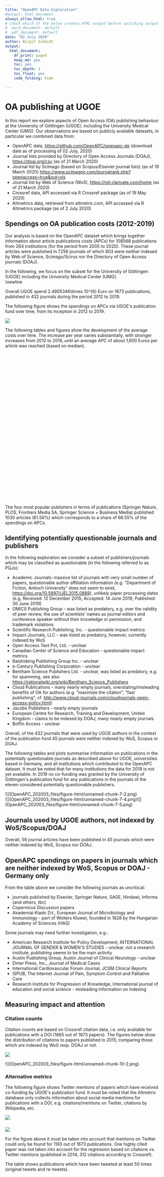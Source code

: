 ```yaml
---
title: "OpenAPC Data Exploration"
#output: html_document
always_allow_html: true
# check which of the below creates HTML output before switching output format
#  word_document: default 
#  pdf_document: default
date: "02 July 2020"
author: Birgit Schmidt
output:
  html_document:
    df_print: paged
    keep_md: yes
    toc: yes
    toc_depth: 2
    toc_float: yes
    code_folding: hide

---
```




# OA publishing at UGOE
In this report we explore aspects of Open Access (OA) publishing behaviour at the University of Göttingen (UGOE), including the University Medical Center (UMG). Our observations are based on publicly available datasets, in particular we combined data from:

* OpenAPC data, https://github.com/OpenAPC/openapc-de (download date as of processing of 02 July, 2020)
* Journal lists provided by Directory of Open Access Journals (DOAJ), https://doaj.org/csv (as of 21 March 2020)
* Journal list by Scimago (based on Scopus/Elsevier journal lists) (as of 19 March 2020) https://www.scimagojr.com/journalrank.php?openaccess=true&out=xls
* Journal list by Web of Science (WoS), https://mjl.clarivate.com/home (as of 21 March 2020)
* Crossref data, API accessed via R Crossref package (as of 19 May 2020)
* Altmetrics data, retrieved from altmetric.com, API accessed via R Altmetrics package (as of 2 July 2020)



## Spendings on OA publication costs (2012-2019) 

Our analysis is based on the OpenAPC dataset which brings together information about article publications costs (APCs) for 108568 publications from 264 institutions (for the period from 2005 to 2020). These journal articles were published in 7256 journals of which 803 were neither indexed by Web of Science, Scimago/Scirus nor the Directory of Open Access journals (DOAJ). 

In the following, we focus on the subset for the University of Göttingen (UGOE) including the University Medical Center (UMG).  
\newline



<!--html_preserve--><div id="htmlwidget-cd424988bf3a72454b8e" style="width:100%;height:auto;" class="datatables html-widget"></div>
<script type="application/json" data-for="htmlwidget-cd424988bf3a72454b8e">{"x":{"filter":"top","filterHTML":"<tr>\n  <td><\/td>\n  <td data-type=\"number\" style=\"vertical-align: top;\">\n    <div class=\"form-group has-feedback\" style=\"margin-bottom: auto;\">\n      <input type=\"search\" placeholder=\"All\" class=\"form-control\" style=\"width: 100%;\"/>\n      <span class=\"glyphicon glyphicon-remove-circle form-control-feedback\"><\/span>\n    <\/div>\n    <div style=\"display: none; position: absolute; width: 200px;\">\n      <div data-min=\"2012\" data-max=\"2019\"><\/div>\n      <span style=\"float: left;\"><\/span>\n      <span style=\"float: right;\"><\/span>\n    <\/div>\n  <\/td>\n  <td data-type=\"number\" style=\"vertical-align: top;\">\n    <div class=\"form-group has-feedback\" style=\"margin-bottom: auto;\">\n      <input type=\"search\" placeholder=\"All\" class=\"form-control\" style=\"width: 100%;\"/>\n      <span class=\"glyphicon glyphicon-remove-circle form-control-feedback\"><\/span>\n    <\/div>\n    <div style=\"display: none; position: absolute; width: 200px;\">\n      <div data-min=\"120057.64\" data-max=\"537508.82\" data-scale=\"2\"><\/div>\n      <span style=\"float: left;\"><\/span>\n      <span style=\"float: right;\"><\/span>\n    <\/div>\n  <\/td>\n  <td data-type=\"integer\" style=\"vertical-align: top;\">\n    <div class=\"form-group has-feedback\" style=\"margin-bottom: auto;\">\n      <input type=\"search\" placeholder=\"All\" class=\"form-control\" style=\"width: 100%;\"/>\n      <span class=\"glyphicon glyphicon-remove-circle form-control-feedback\"><\/span>\n    <\/div>\n    <div style=\"display: none; position: absolute; width: 200px;\">\n      <div data-min=\"106\" data-max=\"347\"><\/div>\n      <span style=\"float: left;\"><\/span>\n      <span style=\"float: right;\"><\/span>\n    <\/div>\n  <\/td>\n  <td data-type=\"number\" style=\"vertical-align: top;\">\n    <div class=\"form-group has-feedback\" style=\"margin-bottom: auto;\">\n      <input type=\"search\" placeholder=\"All\" class=\"form-control\" style=\"width: 100%;\"/>\n      <span class=\"glyphicon glyphicon-remove-circle form-control-feedback\"><\/span>\n    <\/div>\n    <div style=\"display: none; position: absolute; width: 200px;\">\n      <div data-min=\"1133\" data-max=\"1601\"><\/div>\n      <span style=\"float: left;\"><\/span>\n      <span style=\"float: right;\"><\/span>\n    <\/div>\n  <\/td>\n  <td data-type=\"number\" style=\"vertical-align: top;\">\n    <div class=\"form-group has-feedback\" style=\"margin-bottom: auto;\">\n      <input type=\"search\" placeholder=\"All\" class=\"form-control\" style=\"width: 100%;\"/>\n      <span class=\"glyphicon glyphicon-remove-circle form-control-feedback\"><\/span>\n    <\/div>\n    <div style=\"display: none; position: absolute; width: 200px;\">\n      <div data-min=\"1157\" data-max=\"1654\"><\/div>\n      <span style=\"float: left;\"><\/span>\n      <span style=\"float: right;\"><\/span>\n    <\/div>\n  <\/td>\n<\/tr>","data":[["1","2","3","4","5","6","7","8"],[2012,2013,2014,2015,2016,2017,2018,2019],[120057.64,159185.55,246815.07,357859.4,316952.25,379379.38,372776.55,537508.81],[106,126,184,234,199,237,240,347],[1133,1263,1341,1529,1593,1601,1553,1549],[1157,1245,1294,1505,1594,1596,1598,1654]],"container":"<table class=\"display\">\n  <thead>\n    <tr>\n      <th> <\/th>\n      <th>period<\/th>\n      <th>spend<\/th>\n      <th>n<\/th>\n      <th>mean<\/th>\n      <th>median<\/th>\n    <\/tr>\n  <\/thead>\n<\/table>","options":{"columnDefs":[{"className":"dt-right","targets":[1,2,3,4,5]},{"orderable":false,"targets":0}],"order":[],"autoWidth":false,"orderClasses":false,"orderCellsTop":true}},"evals":[],"jsHooks":[]}</script><!--/html_preserve-->
Overall UGOE spend 2.4905346\times 10^{6} Euro on 1673 publications, published in 432 journals during the period 2012 to 2019.  

The following figure shows the spendings on APCs via UGOE's publication fund over time, from its inception in 2012 to 2019. 

![](OpenAPC_202003_files/figure-html/unnamed-chunk-4-1.png)<!-- -->

The following tables and figures show the development of the average costs over time. The increase per year varies substantially, with stronger increases from 2012 to 2016, until an average APC of about 1,600 Euros per article was reached (based on median). 

 
<!--html_preserve--><div id="htmlwidget-a0f2e5426917fa4e74eb" style="width:100%;height:auto;" class="datatables html-widget"></div>
<script type="application/json" data-for="htmlwidget-a0f2e5426917fa4e74eb">{"x":{"filter":"top","filterHTML":"<tr>\n  <td><\/td>\n  <td data-type=\"number\" style=\"vertical-align: top;\">\n    <div class=\"form-group has-feedback\" style=\"margin-bottom: auto;\">\n      <input type=\"search\" placeholder=\"All\" class=\"form-control\" style=\"width: 100%;\"/>\n      <span class=\"glyphicon glyphicon-remove-circle form-control-feedback\"><\/span>\n    <\/div>\n    <div style=\"display: none; position: absolute; width: 200px;\">\n      <div data-min=\"2012\" data-max=\"2019\"><\/div>\n      <span style=\"float: left;\"><\/span>\n      <span style=\"float: right;\"><\/span>\n    <\/div>\n  <\/td>\n  <td data-type=\"number\" style=\"vertical-align: top;\">\n    <div class=\"form-group has-feedback\" style=\"margin-bottom: auto;\">\n      <input type=\"search\" placeholder=\"All\" class=\"form-control\" style=\"width: 100%;\"/>\n      <span class=\"glyphicon glyphicon-remove-circle form-control-feedback\"><\/span>\n    <\/div>\n    <div style=\"display: none; position: absolute; width: 200px;\">\n      <div data-min=\"120057.64\" data-max=\"537508.82\" data-scale=\"2\"><\/div>\n      <span style=\"float: left;\"><\/span>\n      <span style=\"float: right;\"><\/span>\n    <\/div>\n  <\/td>\n  <td data-type=\"integer\" style=\"vertical-align: top;\">\n    <div class=\"form-group has-feedback\" style=\"margin-bottom: auto;\">\n      <input type=\"search\" placeholder=\"All\" class=\"form-control\" style=\"width: 100%;\"/>\n      <span class=\"glyphicon glyphicon-remove-circle form-control-feedback\"><\/span>\n    <\/div>\n    <div style=\"display: none; position: absolute; width: 200px;\">\n      <div data-min=\"106\" data-max=\"347\"><\/div>\n      <span style=\"float: left;\"><\/span>\n      <span style=\"float: right;\"><\/span>\n    <\/div>\n  <\/td>\n  <td data-type=\"number\" style=\"vertical-align: top;\">\n    <div class=\"form-group has-feedback\" style=\"margin-bottom: auto;\">\n      <input type=\"search\" placeholder=\"All\" class=\"form-control\" style=\"width: 100%;\"/>\n      <span class=\"glyphicon glyphicon-remove-circle form-control-feedback\"><\/span>\n    <\/div>\n    <div style=\"display: none; position: absolute; width: 200px;\">\n      <div data-min=\"1132.61\" data-max=\"1600.76\" data-scale=\"2\"><\/div>\n      <span style=\"float: left;\"><\/span>\n      <span style=\"float: right;\"><\/span>\n    <\/div>\n  <\/td>\n  <td data-type=\"number\" style=\"vertical-align: top;\">\n    <div class=\"form-group has-feedback\" style=\"margin-bottom: auto;\">\n      <input type=\"search\" placeholder=\"All\" class=\"form-control\" style=\"width: 100%;\"/>\n      <span class=\"glyphicon glyphicon-remove-circle form-control-feedback\"><\/span>\n    <\/div>\n    <div style=\"display: none; position: absolute; width: 200px;\">\n      <div data-min=\"323.51\" data-max=\"707.72\" data-scale=\"2\"><\/div>\n      <span style=\"float: left;\"><\/span>\n      <span style=\"float: right;\"><\/span>\n    <\/div>\n  <\/td>\n  <td data-type=\"number\" style=\"vertical-align: top;\">\n    <div class=\"form-group has-feedback\" style=\"margin-bottom: auto;\">\n      <input type=\"search\" placeholder=\"All\" class=\"form-control\" style=\"width: 100%;\"/>\n      <span class=\"glyphicon glyphicon-remove-circle form-control-feedback\"><\/span>\n    <\/div>\n    <div style=\"display: none; position: absolute; width: 200px;\">\n      <div data-min=\"1157.32\" data-max=\"1654.1\" data-scale=\"2\"><\/div>\n      <span style=\"float: left;\"><\/span>\n      <span style=\"float: right;\"><\/span>\n    <\/div>\n  <\/td>\n<\/tr>","data":[["1","2","3","4","5","6","7","8"],[2012,2013,2014,2015,2016,2017,2018,2019],[120057.64,159185.55,246815.07,357859.4,316952.25,379379.38,372776.55,537508.81],[106,126,184,234,199,237,240,347],[1132.62,1263.38,1341.39,1529.31,1592.72,1600.76,1553.24,1549.02],[323.51,337.09,437.14,561.15,678.51,655.75,707.72,606.39],[1157.32,1244.89,1293.89,1504.89,1593.9,1596.46,1598.36,1654.1]],"container":"<table class=\"display\">\n  <thead>\n    <tr>\n      <th> <\/th>\n      <th>period<\/th>\n      <th>spend<\/th>\n      <th>n<\/th>\n      <th>mean<\/th>\n      <th>sd<\/th>\n      <th>median<\/th>\n    <\/tr>\n  <\/thead>\n<\/table>","options":{"columnDefs":[{"className":"dt-right","targets":[1,2,3,4,5,6]},{"orderable":false,"targets":0}],"order":[],"autoWidth":false,"orderClasses":false,"orderCellsTop":true}},"evals":[],"jsHooks":[]}</script><!--/html_preserve--><!--html_preserve--><div id="htmlwidget-f5f5f66abade88f18fa8" style="width:672px;height:480px;" class="plotly html-widget"></div>
<script type="application/json" data-for="htmlwidget-f5f5f66abade88f18fa8">{"x":{"visdat":{"2787197c0a50":["function () ","plotlyVisDat"]},"cur_data":"2787197c0a50","attrs":{"2787197c0a50":{"y":{},"color":{},"alpha_stroke":1,"sizes":[10,100],"spans":[1,20],"type":"box"}},"layout":{"margin":{"b":40,"l":60,"t":25,"r":10},"title":"Trend of publication fees at UGOE (incl. UMG)","showlegend":false,"yaxis":{"domain":[0,1],"automargin":true,"title":"euro"},"xaxis":{"domain":[0,1],"automargin":true},"hovermode":"closest"},"source":"A","config":{"showSendToCloud":false},"data":[{"fillcolor":"rgba(102,194,165,0.5)","y":[1294.72,1143.83,1173.29,1270.92,1404.2,1489.88,1904,1142.4,1142.4,1156.68,1128.12,1278,1108.87,1175.97,1175.97,1096.95,1114.34,1099.08,1109.54,1131.87,2000,1109.54,685.44,1000.79,302.96,485.79,377.28,1263.64,268.91,1261.4,1121.94,1105.39,1456.56,1075.35,1153,1001.39,773.5,1001.39,1001.39,716.49,945.02,761.6,1391.11,1157.32,1299.48,1442.28,1451.8,1428,1456.56,1380.4,1404.2,1404.2,1304.24,1280.44,647.36,652.12,1280.44,1419.84,1370.88,1228.08,1304.24,1404.2,1223.32,1223.32,1299.48,1285.2,1632.68,952,1142.4,1142.4,1142.4,1142.4,1142.4,1190,1370.88,1289.96,1218.56,1356.6,1137.64,1665,1278,1094.8,871.54,761.6,1923.8,1226.33,1232.08,1159.93,1306.63,1189.51,1181.25,1157.32,1137.57,1131.17,1117.7,1118.6,265.96,508.7,1261.4,1228.08,1423.24,561.76,561.76,561.76,561.76,561.76],"type":"box","name":"2012","marker":{"color":"rgba(102,194,165,1)","line":{"color":"rgba(102,194,165,1)"}},"line":{"color":"rgba(102,194,165,1)"},"xaxis":"x","yaxis":"y","frame":null},{"fillcolor":"rgba(252,141,98,0.5)","y":[1332.8,1025.75,1055.23,1338.93,1338.93,1001.39,1094.09,1178.1,1321.13,1267.35,1902.24,1295.92,1661.96,1389.94,1128.12,1461.32,1451.8,1442.28,1442.28,1442.28,1470.84,1494.64,1542.24,1442.28,1428,1437.52,1442.28,1442.28,1466.08,1542.24,1456.56,1504.16,1542.24,1437.52,1466.08,1247.12,1542.24,1723.12,1566.04,1299.48,1556.52,1232.84,1285.2,1285.2,1270.92,1404.2,1228.08,1151.92,1223.32,1285.2,1375.64,1566.04,1475.6,1442.28,1337.56,1447.04,1351.84,1566.04,1347.08,1356.6,1551.76,1466.08,742.56,1556.52,952,809.2,799.68,1542.24,2521.37,1804.94,1860.23,1105.31,1105.31,1113.3,1114.34,1114.67,1121.5,1105.99,1119.25,1111.51,1051.81,1046.51,1114.85,1239,1091.21,1011.88,1242.66,1106.24,1212.09,1186.39,1186.4,1074.02,1192.12,1192.12,1173.74,1173.74,1173.75,1142.4,1904,1142.4,1142.4,1142.4,684.25,1142.4,1142.4,2380,1142.4,481,1741.6,779.95,466.49,812.37,845.92,718.27,727.77,1794.52,931.77,1069.81,1207.85,1242.36,1345.89,1000.79,304.6,300.46,491.62,1617.25],"type":"box","name":"2013","marker":{"color":"rgba(252,141,98,1)","line":{"color":"rgba(252,141,98,1)"}},"line":{"color":"rgba(252,141,98,1)"},"xaxis":"x","yaxis":"y","frame":null},{"fillcolor":"rgba(141,160,203,0.5)","y":[1303.87,1586.09,4120.8,2856,2856,2856,1244.74,1357.39,1285.2,1456.56,1071,1267.35,1267.35,1267.35,1267.35,1053.17,1356.59,1420.84,1403.96,1428,1442.28,1475.6,1594.6,1594.6,1518.44,1475.6,1428,1470.84,1513.68,1447.04,1518.44,1485.12,1442.28,1523.2,1442.28,1442.28,1594.6,1447.04,1518.44,1518.44,1508.92,1513.68,1447.04,1513.68,1442.28,1447.04,1442.28,1513.68,1537.48,1523.2,1561.28,1447.04,1523.2,1285.2,1523.2,1428,1594.6,1342.32,1470.84,1542.24,1542.24,1651.72,1475.6,1475.6,742.56,1251.88,1385.16,1746.92,1746.92,799.68,828.24,828.24,828.24,809.2,828.24,828.24,1594.6,1513.68,1594.6,1523.2,1299.48,1637.44,1408.96,628.32,1756.76,1971.89,1768.23,1969.62,1173.74,1183.95,1065.72,1065.72,1183.95,1171.17,1171.19,1171.17,1171.17,1171.17,1160.51,1160.51,1160.52,1160.52,1160.51,1160.68,1160.68,1160.69,1160.68,1062.36,1198.35,1198.34,1198.35,1198.34,1214.19,1214.19,1214.2,1214.2,1214.19,1214.19,1214.2,1244.1,1244.09,1278.77,1278.75,1278.75,1278.75,1293.9,1293.89,1293.9,1295.57,1295.57,1295.55,1295.57,1632.68,1898.05,684.25,1904,1904,1523.2,1904,1904,1142.4,1142.4,1142.4,916.3,684.25,1142.4,1904,1142.4,684.25,1142.4,1142.4,1142.4,1142.4,684.25,1904,1142.4,1142.4,1142.4,1142.4,1421.96,1565.28,1413.98,1369.39,1171.35,1059.52,1066.47,1223.26,2353.01,180,557.41,638.23,846.91,676.71,1207.85,913.92,1138.83,1380.4,1249.27,1617.78,488.79,727.29,217.42,1141.57,2548.46],"type":"box","name":"2014","marker":{"color":"rgba(141,160,203,1)","line":{"color":"rgba(141,160,203,1)"}},"line":{"color":"rgba(141,160,203,1)"},"xaxis":"x","yaxis":"y","frame":null},{"fillcolor":"rgba(231,138,195,0.5)","y":[1802.85,1362.32,763.77,1363.75,1363.75,684.25,1522.65,746.09,1617.21,1249.5,1142.4,1617.21,684.25,1904,910.22,1142.4,1615.39,684.25,1963.16,1472.38,1472.38,1904,1208.01,1518.15,1518.15,1142.4,1142.4,1617.21,1267.35,1142.4,963.9,1518.44,556.44,1456.56,1495.53,1495.53,1495.53,1871.18,1617.21,1904,1617.21,1617.21,247.9,1142.4,1386.35,1142.4,1433.22,263.32,1523.2,876.13,1560.6,1478.47,1478.47,1478.47,1478.47,1478.47,1303.05,1737.72,1428,303.28,1439.65,1439.65,1439.65,1142.4,1213.8,1606.5,1892.1,1035.3,1386.35,1999.2,1559.74,1464.58,1464.58,1464.58,1464.58,1464.58,1464.58,1386.35,1386.35,1577.94,1386.35,1135.12,286.99,424.44,1904,1386.35,1419.17,1419.17,1419.17,1434.69,1434.69,1434.69,1434.69,1434.69,1386.35,1999.2,1267.35,1999.2,344.42,1988.04,1319.47,1319.47,1319.47,1319.47,1319.47,1319.47,1319.47,1319.47,1999.2,1999.2,589.05,963.9,785.4,1540.05,1992.46,1643.04,1386.35,1547.75,589.05,1505.62,1505.62,1505.62,1505.62,1589.27,1589.27,1740.97,1386.35,1131.56,561.25,780.26,1606.37,1142.4,1325.17,2035.6,902.09,1104.32,1142.4,2152.99,1456.56,3094,2223.67,1424.47,2080.7,4403,2237.2,3094,2470.7,1046.66,2000,3054.02,2365.28,2000,2000,3510.5,1191.49,2000,4380.43,1602.94,1589.12,4694.83,1386.35,1548.63,1456.56,1468.12,1468.12,1468.12,1468.12,1468.12,1187.91,2618,1594.6,1642.2,1594.6,780.64,1594.6,1618.4,1204.28,1523.2,1408.96,1523.2,1594.6,1508.92,1594.6,1594.6,1594.6,1499.4,1594.6,1594.6,1594.6,1594.6,1504.16,1594.6,1523.2,1899.24,2146.76,837.76,2018.24,1661.24,1594.6,1594.6,952,1594.6,1661.24,2042.04,1899.24,1594.6,1899.24,1594.6,1899.24,1661.24,1799.28,1661.24,1661.24,1661.24,1661.24,1661.24,1799.28,1661.24,1504.16,1661.24,1661.24,1661.24,1661.24,1356.6,1661.24,1632.68,999.6,1661.24,1513.68,1785,1899.24,1661.24,1342.32,823.48],"type":"box","name":"2015","marker":{"color":"rgba(231,138,195,1)","line":{"color":"rgba(231,138,195,1)"}},"line":{"color":"rgba(231,138,195,1)"},"xaxis":"x","yaxis":"y","frame":null},{"fillcolor":"rgba(166,216,84,0.5)","y":[178.5,874.35,655.77,1661.24,651.24,1999.2,1661.24,1485.44,1884.96,1594.6,1618.4,482.39,139.14,1661.24,1999.2,1666,1506.4,1386.35,1438.75,1438.75,1438.75,1438.75,1593.27,1593.27,1593.27,1362.48,1661.24,1832.6,1528.26,1386.35,1544.26,1999.2,1085.28,224.91,1884.96,928.2,1503.46,1522,1522,1522,1999.2,1159.51,914.47,1180.81,1575.43,1409.73,514.41,1126.77,1523.2,1661.24,1661.24,1559.09,1493.39,1085.28,1559.09,1021.53,1011.5,1465.74,1456.56,1011.5,514.08,1661.24,1571.87,1571.87,1571.87,1419.42,1419.42,1999.2,1661.24,1661.24,1999.2,1661.24,1661.24,1011.5,842.52,1751.68,1999.2,1999.2,1661.24,1832.6,357,866.32,642.64,1999.2,1386.35,883.59,1661.24,1609.56,1609.56,1609.56,1661.24,1666,1870.68,1589.38,1435.4,1589.38,1999.2,1578.85,1578.85,1999.2,638.26,638.26,1999.2,1085.28,1504.16,1661.24,1661.24,1661.24,1661.24,1661.24,1661.24,1661.24,1999.2,1661.24,1661.24,1999.2,445.87,1220.35,1661.24,370.09,762.58,1590.91,1386.65,1586.88,1586.88,1586.88,1586.88,1586.88,1876.65,638.72,1999.2,1610,865.95,1381.68,642.6,1999.2,1628.87,1628.87,1011.5,1661.24,1072.56,1999.2,1803.28,1897.44,431.23,1678.03,1678.03,1678.03,1678.03,1999.2,1517.75,1192.38,1999.2,1661.24,1799.28,1285.94,1593.9,1274.92,1661.24,1661.24,1999.2,1386.35,1661.24,1085.28,1704.23,1704.23,1386.35,1386.35,1386.35,1999.2,1687.74,1975.61,1670.15,1670.15,1577.94,1475.61,1475.61,2018.24,2449.02,3332,2751.7,2350.95,303.45,622.07,303.45,2426.37,3002.66,2388.28,2161.04,4403,3170.12,3094,2959.82,4561.66,2161.04,3186.3,3927,2023.45,4830],"type":"box","name":"2016","marker":{"color":"rgba(166,216,84,1)","line":{"color":"rgba(166,216,84,1)"}},"line":{"color":"rgba(166,216,84,1)"},"xaxis":"x","yaxis":"y","frame":null},{"fillcolor":"rgba(255,217,47,0.5)","y":[1582,400,1254.06,1250.32,1820.7,1713.6,1927.8,1392.3,1071,119,245.72,1190,1999.2,556.33,589.05,1999.2,1479.82,978.08,1316.88,1334.93,193.83,1647.41,1498.31,1582.85,319.9,1692.69,1597.17,540.26,1126.87,1128.75,1201.91,698.73,793.54,631.71,977.61,1616.63,1716.09,1999.2,1999.2,1999.2,1999.2,1999.2,1999.2,1999.2,1999.2,1999.2,1999.2,1999.2,1999.2,1999.2,1999.2,1999.2,1999.2,1999.2,868.21,1999.2,1999.2,1268.3,1999.2,1999.2,1999.2,1999.2,1266.31,1999.2,1999.2,1221.99,1999.2,1999.2,1999.2,1999.2,1999.2,1999.2,1999.2,1999.2,1596.46,1999.2,1999.2,444.48,1673.35,1616.63,595,1946.84,1882.58,1950.93,3029.2,3158.7,3229.15,892.5,178.5,761.6,761.6,1098.77,1203.27,218.07,2272.98,886.93,1483.41,1483.41,1483.41,1508.31,1496.51,1496.51,1496.51,1496.51,1513.7,1735.08,1513.7,1514.86,1508.05,1769.68,1508.05,1508.05,1508.05,1552.13,1552.13,1552.13,1586.03,1586.03,1923.64,838.7,1923.64,1923.64,1937,1937,1937,1937,1673.77,1648.79,1673.77,3211.73,1128.32,3240.07,1971.97,1105.74,1741.48,559.06,535.96,1661.24,1356.6,1085.28,1661.24,1661.24,1899.24,1685.04,999.6,1899.24,1899.24,2303.84,2570.4,1685.04,1661.24,1661.24,1899.24,1661.24,1661.24,1661.24,1661.24,1661.24,1661.24,1661.24,1661.24,1661.24,1661.24,1661.24,1661.24,1661.24,1661.24,1661.24,1661.24,1661.24,1661.24,1332.8,1259.23,3451,1240.3,1999.2,1796.8,1826.55,1092.65,1441.57,1223.75,1880.2,1546.75,1015.42,1099.57,1410.15,1267.35,1267.35,1267.35,1267.35,937.72,1392.3,1577.94,1577.94,1552.5,1552.95,1552.95,1386.35,1552.95,1552.95,1552.95,1552.95,1552.95,1552.95,1552.95,1552.95,1552.95,1552.95,1552.95,1552.95,4403,2000,4403,4403,2000,2000,2455.26,533.75,1802.85,533.75,266.87,4760,1011.5,1011.5,1011.5,1011.5,1011.5,1011.5,1011.5,1999.2,1999.2,1431.57,1237.6,1237.6,1237.6,1820.7,1552.13],"type":"box","name":"2017","marker":{"color":"rgba(255,217,47,1)","line":{"color":"rgba(255,217,47,1)"}},"line":{"color":"rgba(255,217,47,1)"},"xaxis":"x","yaxis":"y","frame":null},{"fillcolor":"rgba(229,196,148,0.5)","y":[1151.92,342.72,1899.24,1302.07,2103.25,1685.04,792.05,778.2,430.4,1156.79,1606.5,1499.4,1660.05,2656.08,1551.05,1932.29,1917.8,1939.22,405.1,1899.24,538.8,1661.24,1661.24,1661.24,1661.24,1661.24,1661.24,1661.24,1661.24,1661.24,1661.24,1661.24,1661.24,1661.24,1661.24,1661.24,1661.24,1661.24,1661.24,1661.24,1661.24,999.6,1589.35,775.07,563.25,3248.7,416.64,436.31,1713.6,361.05,946.51,2719.15,190.4,1548.19,1456.56,1237.6,1217.37,1926.04,885.36,1899.24,1899.24,1356.6,480.55,507.68,1039.3,1770.72,420.53,436.31,1066.98,461.53,1085.4,690.35,937.49,1104.14,1999.2,973.23,1999.2,848.41,820.82,1999.2,2004.58,1548.51,1999.2,1639.59,1726.83,1741.61,1746.55,1733.75,1999.2,1989.8,1999.2,1999.2,1548.51,889.5,1980.38,1999.2,1991.68,1999.2,1999.2,1999.2,1999.2,1999.2,1999.2,1999.2,1999.2,1999.2,1999.2,1999.2,1889.54,1952.17,1997.85,1997.85,1999.2,1999.2,1999.2,1999.2,1999.2,1999.2,1999.2,1999.2,1832.6,1263.94,1423.24,2766.75,1577.44,1535.1,439,1661.24,1190,1661.24,373.07,1190,1190,1661.24,1404.74,1042.03,379.7,704.97,1832.6,1009.56,2725.1,1890.84,1732.64,1899.24,1661.24,1363.48,349.05,1790.95,1611.62,1077.03,1383.96,1125.68,948.47,208.25,1661.24,3365.21,1368.52,4403,4403,4581.5,4581.5,860.5,1796.9,1267.35,3324.3,3257.39,1437.54,1661.24,3131.03,2169.77,2312.37,2357.16,1428.15,1428.16,1441.7,1441.68,1446.15,1453.71,1453.7,1453.72,1484.03,1484.02,1484.03,1536.59,1512.93,1530.37,1530.37,1530.37,1536.44,1551.05,1551.05,1551.04,1547.81,1551.04,1654.79,1654.8,1560.29,1670.96,1670.98,1553.76,1670.38,1664.67,1143.32,1921.85,1168.59,3270.97,3483.43,1552.95,1630.3,1630.3,1630.3,1630.3,1630.3,1367.47,783.38,1076.23,807.33,1059.61,1052.5,1042.34,1079.04,1049.96,1092.82,1095.55,781.25,1104.27,1606.5,1045.81,1999.2,749.04,683.56,1217.37,1590.22,1248.94,533.55,869.65,595,511.7,654.5,654.5],"type":"box","name":"2018","marker":{"color":"rgba(229,196,148,1)","line":{"color":"rgba(229,196,148,1)"}},"line":{"color":"rgba(229,196,148,1)"},"xaxis":"x","yaxis":"y","frame":null},{"fillcolor":"rgba(179,179,179,0.5)","y":[819.92,1413.92,1487.5,524.58,786.85,755.42,973.79,2084.88,1215.22,1677.4,1678.64,2565.64,1832.6,2434.74,1959.93,1106.7,159.35,779.14,1661.24,1267.35,1267.35,1408.19,1780.24,1661.24,1661.24,1661.24,1704.08,1661.24,1661.24,1661.24,1661.24,1661.24,1661.24,1780.24,1661.24,1661.24,1894.48,1661.24,1894.48,1661.24,1661.24,1661.24,1704.08,1780.24,1894.48,1661.24,3990.93,1498.16,1506.15,1487.5,1487.5,1447.96,805.43,1471.74,1259.56,1314.11,3590.23,1456.88,1474.77,1899.24,2370.48,1282.53,1529.15,1661.24,1139.04,618.8,358.55,1963,675.8,1770.72,3593.8,1237.6,1237.6,1165.01,1165.01,1456.56,1456.56,1456.56,1713.6,1713.6,1456.56,1416.1,1217.37,813.6,1190,2080.64,1047.2,2528.75,1904,2380,2380,1547,714,714,737.8,631.13,1922.09,521.78,1110.44,948.43,312.84,1414.1,1416.1,1097,1430.24,1444.34,1458.25,1470.54,1469.22,1469.22,1456.88,1460.89,1466.41,1358.48,1999.2,1999.2,1976.21,1999.2,1999.2,1989.86,1845.71,1976.74,1995.46,1999.25,1999.2,1217.2,1999.2,1999.2,2000.09,1973.68,1991.76,1993.81,1999.2,1999.2,1999.2,1991.76,2000.09,1999.29,1243.75,1999.2,1999.2,1999.2,1999.2,1994.83,1995.75,1990.95,1999.2,1999.2,1983.52,1996.82,1996.93,1995.93,1908.88,2000.09,1970.38,1999.2,1951.86,1976.39,1999.2,1999.2,1999.2,1999.2,1996.89,1995.75,1999.2,1979.23,1987.43,1959.68,1832.6,1991.5,1260.13,1155.47,1467.15,1191.19,1535.1,1535.1,1689.8,1689.8,457.77,211.3,1780.24,1190,1460.89,1416.34,1419,1427.7,1419.17,1407.76,1023.4,1580.49,787.67,1714.79,892.5,892.5,1706.53,1493.45,1487.5,432.26,1932.56,1932.56,2614.43,788.34,1224.34,1442.18,1442.85,1480.1,1479.78,1023.4,238,885.36,1899.24,1899.24,464.06,389.27,2094.4,1968.62,1972.5,1963,595.65,485.22,595.93,813.6,816.23,1460.68,2722.97,2963.98,1640.14,1630.43,1650.85,1222.63,559.3,171.24,787.67,691.31,3094,1884.96,1416.34,2754.24,1276.28,5105.1,5105.1,856.8,1853.75,1959.3,1796.9,528.37,1756.94,1392.3,1330.42,1732.64,1428,1770.72,1661.24,786.09,1061.11,1065.11,1175.77,1746.92,1009.12,432.09,974.4,972.58,2507.85,1558.11,1575.22,1680.58,1680.59,1685.06,1685.06,1703.96,1703.96,1703.99,1579.13,1684.77,1695.59,1695.6,1709.34,1709.34,1709.34,1720.66,1720.81,1716.45,1716.45,1716.45,1716.45,1716.45,2499.78,976.32,1416.99,1410.42,1352.67,1466.41,1285.2,1285.2,1285.2,1285.2,2059.06,1654.1,1773.1,1773.1,1773.1,1773.1,1773.1,1773.1,1773.1,1773.1,1773.1,1773.1,1773.1,1773.1,1773.1,1773.1,1773.1,1773.1,1832.6,400,1110.44,1103.8,1338.88,1339.05,1339.05,1336.35,1239.23,1341.31,454.23,1354.51,459.08,1369.23,465.41,1398.42,1387.6,1379.69,1397.87,1580.56,1662.91,1611.45,1704.08,594.92,427.06,1047.35,1256.99,1430.24,1258.97,432.85,1178.42,595,654.5],"type":"box","name":"2019","marker":{"color":"rgba(179,179,179,1)","line":{"color":"rgba(179,179,179,1)"}},"line":{"color":"rgba(179,179,179,1)"},"xaxis":"x","yaxis":"y","frame":null}],"highlight":{"on":"plotly_click","persistent":false,"dynamic":false,"selectize":false,"opacityDim":0.2,"selected":{"opacity":1},"debounce":0},"shinyEvents":["plotly_hover","plotly_click","plotly_selected","plotly_relayout","plotly_brushed","plotly_brushing","plotly_clickannotation","plotly_doubleclick","plotly_deselect","plotly_afterplot","plotly_sunburstclick"],"base_url":"https://plot.ly"},"evals":[],"jsHooks":[]}</script><!--/html_preserve--><!--html_preserve--><div id="htmlwidget-5eb20552689326febaf6" style="width:100%;height:auto;" class="datatables html-widget"></div>
<script type="application/json" data-for="htmlwidget-5eb20552689326febaf6">{"x":{"filter":"top","filterHTML":"<tr>\n  <td><\/td>\n  <td data-type=\"character\" style=\"vertical-align: top;\">\n    <div class=\"form-group has-feedback\" style=\"margin-bottom: auto;\">\n      <input type=\"search\" placeholder=\"All\" class=\"form-control\" style=\"width: 100%;\"/>\n      <span class=\"glyphicon glyphicon-remove-circle form-control-feedback\"><\/span>\n    <\/div>\n  <\/td>\n  <td data-type=\"number\" style=\"vertical-align: top;\">\n    <div class=\"form-group has-feedback\" style=\"margin-bottom: auto;\">\n      <input type=\"search\" placeholder=\"All\" class=\"form-control\" style=\"width: 100%;\"/>\n      <span class=\"glyphicon glyphicon-remove-circle form-control-feedback\"><\/span>\n    <\/div>\n    <div style=\"display: none; position: absolute; width: 200px;\">\n      <div data-min=\"119\" data-max=\"561008.84\" data-scale=\"13\"><\/div>\n      <span style=\"float: left;\"><\/span>\n      <span style=\"float: right;\"><\/span>\n    <\/div>\n  <\/td>\n  <td data-type=\"integer\" style=\"vertical-align: top;\">\n    <div class=\"form-group has-feedback\" style=\"margin-bottom: auto;\">\n      <input type=\"search\" placeholder=\"All\" class=\"form-control\" style=\"width: 100%;\"/>\n      <span class=\"glyphicon glyphicon-remove-circle form-control-feedback\"><\/span>\n    <\/div>\n    <div style=\"display: none; position: absolute; width: 200px;\">\n      <div data-min=\"1\" data-max=\"318\"><\/div>\n      <span style=\"float: left;\"><\/span>\n      <span style=\"float: right;\"><\/span>\n    <\/div>\n  <\/td>\n  <td data-type=\"number\" style=\"vertical-align: top;\">\n    <div class=\"form-group has-feedback\" style=\"margin-bottom: auto;\">\n      <input type=\"search\" placeholder=\"All\" class=\"form-control\" style=\"width: 100%;\"/>\n      <span class=\"glyphicon glyphicon-remove-circle form-control-feedback\"><\/span>\n    <\/div>\n    <div style=\"display: none; position: absolute; width: 200px;\">\n      <div data-min=\"0.06\" data-max=\"19.02\" data-scale=\"2\"><\/div>\n      <span style=\"float: left;\"><\/span>\n      <span style=\"float: right;\"><\/span>\n    <\/div>\n  <\/td>\n  <td data-type=\"number\" style=\"vertical-align: top;\">\n    <div class=\"form-group has-feedback\" style=\"margin-bottom: auto;\">\n      <input type=\"search\" placeholder=\"All\" class=\"form-control\" style=\"width: 100%;\"/>\n      <span class=\"glyphicon glyphicon-remove-circle form-control-feedback\"><\/span>\n    <\/div>\n    <div style=\"display: none; position: absolute; width: 200px;\">\n      <div data-min=\"119\" data-max=\"3510.5\" data-scale=\"2\"><\/div>\n      <span style=\"float: left;\"><\/span>\n      <span style=\"float: right;\"><\/span>\n    <\/div>\n  <\/td>\n  <td data-type=\"number\" style=\"vertical-align: top;\">\n    <div class=\"form-group has-feedback\" style=\"margin-bottom: auto;\">\n      <input type=\"search\" placeholder=\"All\" class=\"form-control\" style=\"width: 100%;\"/>\n      <span class=\"glyphicon glyphicon-remove-circle form-control-feedback\"><\/span>\n    <\/div>\n    <div style=\"display: none; position: absolute; width: 200px;\">\n      <div data-min=\"0\" data-max=\"2178.54\" data-scale=\"2\"><\/div>\n      <span style=\"float: left;\"><\/span>\n      <span style=\"float: right;\"><\/span>\n    <\/div>\n  <\/td>\n  <td data-type=\"number\" style=\"vertical-align: top;\">\n    <div class=\"form-group has-feedback\" style=\"margin-bottom: auto;\">\n      <input type=\"search\" placeholder=\"All\" class=\"form-control\" style=\"width: 100%;\"/>\n      <span class=\"glyphicon glyphicon-remove-circle form-control-feedback\"><\/span>\n    <\/div>\n    <div style=\"display: none; position: absolute; width: 200px;\">\n      <div data-min=\"119\" data-max=\"3510.5\" data-scale=\"2\"><\/div>\n      <span style=\"float: left;\"><\/span>\n      <span style=\"float: right;\"><\/span>\n    <\/div>\n  <\/td>\n  <td data-type=\"number\" style=\"vertical-align: top;\">\n    <div class=\"form-group has-feedback\" style=\"margin-bottom: auto;\">\n      <input type=\"search\" placeholder=\"All\" class=\"form-control\" style=\"width: 100%;\"/>\n      <span class=\"glyphicon glyphicon-remove-circle form-control-feedback\"><\/span>\n    <\/div>\n    <div style=\"display: none; position: absolute; width: 200px;\">\n      <div data-min=\"0\" data-max=\"22.53\" data-scale=\"2\"><\/div>\n      <span style=\"float: left;\"><\/span>\n      <span style=\"float: right;\"><\/span>\n    <\/div>\n  <\/td>\n<\/tr>","data":[["1","2","3","4","5","6","7","8","9","10","11","12","13","14","15","16","17","18","19","20","21","22","23","24","25","26","27","28","29","30","31","32","33","34","35","36","37","38","39","40","41","42","43","44","45","46","47","48","49","50","51","52","53","54","55","56","57","58","59","60","61","62","63","64","65","66","67","68","69","70","71","72","73","74","75","76","77","78","79","80","81","82"],["Springer Nature","Public Library of Science (PLoS)","Frontiers Media SA","Springer Science + Business Media","MDPI AG","Wiley-Blackwell","Elsevier BV","Copernicus GmbH","Hindawi Publishing Corporation","IOP Publishing","Impact Journals, LLC","Oxford University Press (OUP)","BMJ","Ovid Technologies (Wolters Kluwer Health)","Association for Research in Vision and Ophthalmology (ARVO)","OMICS Publishing Group","SAGE Publications","Dove Medical Press Ltd.","American Association for the Advancement of Science (AAAS)","Nature Publishing Group","American Society for Microbiology","Baishideng Publishing Group Inc.","Scientific Research Publishing, Inc.","The Royal Society","Optical Society of America (OSA)","Pensoft Publishers","Informa UK Limited","AIP Publishing","Genetics Society of America","S. Karger AG","PeerJ","Wageningen Academic Publishers","EMBO","Walter de Gruyter GmbH","The Company of Biologists","e-Century Publishing Corporation","Akademiai Kiado Zrt.","Ubiquity Press, Ltd.","Resilience Alliance, Inc.","Society for Neuroscience","F1000 Research, Ltd.","Ivyspring International Publisher","Institute of Electrical &amp; Electronics Engineers (IEEE)","Open Access Text Pvt, Ltd.","eLife Sciences Publications, Ltd","MIT Press - Journals","Bentham Science Publishers Ltd.","Wildlife Biology","SPIE-Intl Soc Optical Eng","JMIR Publications Inc.","International Society for Horticultural Science (ISHS)","Cogitatio","American Geophysical Union (AGU)","IOS Press","Soil Science Society of America","American Physical Society (APS)","The Korean Society of Veterinary Science (KAMJE)","Austin Publishing Group","Shared Science Publishers OG","BioScientifica","International Cardiovascular Forum Journal","Academic Journals","Canadian Center of Science and Education","University of California Press","sub\\urban e.V.","ScienceOpen","Academia Scientiarum Bohemoslovaca","Jacobs Publishers","Institute of Mathematical Statistics","British Institute of Radiology","Nihon University School of Dentistry","The Korean Society of Gastrointestinal Endoscopy","Boffin Access","Cloud Publications","Elmer Press, Inc.","ISPUB","Research Institute for Progression of Knowledge","Universidad de Alicante Servicio de Publicaciones","American Research Institute for Policy Development","Indian Society for Education and Environment","European Centre for Research, Training and Development, United Kingdom","Termedia Sp. z.o.o."],[561008.84,449707.28,425299.71,221055.76,199134.35,109084.77,77829.37,65083.79,44431.86,37026.78,32577.55,28314.22,19071.73,18900.9,13095.02,12925.3,11888.85,11130.07,9860.12,9812.74,8441.19,7614.5,7316.89,7140,6480.7,6135.06,4901.41,4817.09,4264.48,3821.09,3804.62,3570,3510.5,2856,2800.55,2723.57,2456.49,2384.23,2384.01,2080.64,2027.53,1999.2,1975.61,1959.27,1926.04,1853.75,1820.47,1785,1756.94,1706.53,1547,1523.2,1493.45,1487.5,1474.41,1391.11,1363.48,1254.06,1203.27,1190,1071,980.41,908.02,886.93,800,780.26,761.6,561.25,559.06,538.8,389.27,361.05,349.05,344.42,303.28,286.99,247.9,238,218.07,211.3,139.14,119],[318,301,248,163,183,70,38,49,35,28,11,21,10,15,8,12,13,6,4,4,3,5,11,5,5,13,5,4,2,2,4,3,1,2,2,2,4,4,2,1,3,1,1,2,1,1,3,3,1,1,1,2,1,1,2,1,1,1,1,1,2,2,3,1,2,1,1,1,1,1,1,1,1,1,1,1,1,1,1,1,1,1],[19.01,17.99,14.82,9.74,10.94,4.18,2.27,2.93,2.09,1.67,0.66,1.26,0.6,0.9,0.48,0.72,0.78,0.36,0.24,0.24,0.18,0.3,0.66,0.3,0.3,0.78,0.3,0.24,0.12,0.12,0.24,0.18,0.06,0.12,0.12,0.12,0.24,0.24,0.12,0.06,0.18,0.06,0.06,0.12,0.06,0.06,0.18,0.18,0.06,0.06,0.06,0.12,0.06,0.06,0.12,0.06,0.06,0.06,0.06,0.06,0.12,0.12,0.18,0.06,0.12,0.06,0.06,0.06,0.06,0.06,0.06,0.06,0.06,0.06,0.06,0.06,0.06,0.06,0.06,0.06,0.06,0.06],[1764.18,1494.04,1714.92,1356.17,1088.17,1558.35,2048.14,1328.24,1269.48,1322.38,2961.6,1348.3,1907.17,1260.06,1636.88,1077.11,914.53,1855.01,2465.03,2453.18,2813.73,1522.9,665.17,1428,1296.14,471.93,980.28,1204.27,2132.24,1910.55,951.16,1190,3510.5,1428,1400.28,1361.78,614.12,596.06,1192.01,2080.64,675.84,1999.2,1975.61,979.64,1926.04,1853.75,606.82,595,1756.94,1706.53,1547,761.6,1493.45,1487.5,737.2,1391.11,1363.48,1254.06,1203.27,1190,535.5,490.21,302.67,886.93,400,780.26,761.6,561.25,559.06,538.8,389.27,361.05,349.05,344.42,303.28,286.99,247.9,238,218.07,211.3,139.14,119],[635.11,355.64,409.9,231.7,382.88,458.53,1353.13,553.51,566.78,259.18,491.55,202.65,782.62,455.72,401.63,603,534.42,111.6,1134.79,805.63,131.06,660.98,216.12,319.31,536.33,222.45,1001.26,184.4,199.04,2178.53,305.51,0,null,0,213.23,311.43,115.33,285.09,241.09,null,315.05,null,null,168.48,null,null,399.08,0,null,null,null,0,null,null,438.61,null,null,null,null,null,504.87,2,2.08,null,0,null,null,null,null,null,null,null,null,null,null,null,null,null,null,null,null,null],[1661.24,1475.61,1992.78,1442.28,1139.04,1472.03,1598.05,1242.36,1295.92,1348.16,3158.7,1267.35,1696.32,1383.96,1636.7,859.22,749.04,1884.96,2665.01,2856,2754.24,1362.32,638.72,1285.2,1105.74,556.33,737.8,1188.71,2132.24,1910.55,951.53,1190,3510.5,1428,1400.28,1361.78,614.2,460.91,1192.01,2080.64,507.68,1999.2,1975.61,979.64,1926.04,1853.75,508.7,595,1756.94,1706.53,1547,761.6,1493.45,1487.5,737.2,1391.11,1363.48,1254.06,1203.27,1190,535.5,490.21,302.96,886.93,400,780.26,761.6,561.25,559.06,538.8,389.27,361.05,349.05,344.42,303.28,286.99,247.9,238,218.07,211.3,139.14,119],[22.53,18.06,17.08,8.88,8,4.38,3.13,2.61,1.78,1.49,1.31,1.14,0.77,0.76,0.53,0.52,0.48,0.45,0.4,0.39,0.34,0.31,0.29,0.29,0.26,0.25,0.2,0.19,0.17,0.15,0.15,0.14,0.14,0.11,0.11,0.11,0.1,0.1,0.1,0.08,0.08,0.08,0.08,0.08,0.08,0.07,0.07,0.07,0.07,0.07,0.06,0.06,0.06,0.06,0.06,0.06,0.05,0.05,0.05,0.05,0.04,0.04,0.04,0.04,0.03,0.03,0.03,0.02,0.02,0.02,0.02,0.01,0.01,0.01,0.01,0.01,0.01,0.01,0.01,0.01,0.01,0]],"container":"<table class=\"display\">\n  <thead>\n    <tr>\n      <th> <\/th>\n      <th>publisher<\/th>\n      <th>spend<\/th>\n      <th>n<\/th>\n      <th>perc_pub<\/th>\n      <th>mean<\/th>\n      <th>sd<\/th>\n      <th>median<\/th>\n      <th>perc_costs<\/th>\n    <\/tr>\n  <\/thead>\n<\/table>","options":{"columnDefs":[{"className":"dt-right","targets":[2,3,4,5,6,7,8]},{"orderable":false,"targets":0}],"order":[],"autoWidth":false,"orderClasses":false,"orderCellsTop":true}},"evals":[],"jsHooks":[]}</script><!--/html_preserve-->

The four most popular publishers in terms of publications (Springer Nature, PLOS, Frontiers Media SA, Springer Science + Business Media) published 1030 articles (61.56%) which corresponds to a share of 66.55% of the spendings on APCs. 

## Identifying potentially questionable journals and publishers
In the following exploration we consider a subset of publishers/journals which may be classified as questionable (in the following referred to as PQJs):

* Academic Journals: massive list of journals with very small number of papers, questionable author affiliation information (e.g. "Department of Fiction, Antioch University" does not seem to exist, https://doi.org/10.5897/IJEL2015.0889), unlikely paper processing dates (e.g. Received: 12 December 2015; Accepted: 14 June 2019; Published: 30 June 2019)
* OMICS Publishing Group - was listed as predatory, e.g. over the validity of peer review, the use of scientists' names as journal editors and conference speaker without their knowledge or permission, and trademark violations
* Scientific Research Publishing, Inc. - questionable impact metrics
* Impact Journals, LLC - was listed as predatory, however, currently indexed by WoS
* Open Access Text Pvt, Ltd. - unclear
* Canadian Center of Science and Education - questionable impact metrics
* Baishideng Publishing Group Inc. - unclear
* e-Century Publishing Corporation - unclear
* Bentham Science Publishers Ltd. - unclear, was listed as predatory, e.g. for spamming, see also https://rationalwiki.org/wiki/Bentham_Science_Publishers 
* Cloud Publications - many nearly empty journals, overstating/misleading benefits of OA for authors (e.g. "maximize the citation", "fast publishing", cf. http://www.cloud-journals.com/cloudjournals-open-access-policy.html)
* Jacobs Publishers - nearly empty journals 
* European Centre for Research, Training and Development, United Kingdom - claims to be indexed by DOAJ, many nearly empty journals
* Boffin Access - unclear


Overall, of the 432 journals that were used by UGOE authors in the context of the publication fund 45 journals were neither indexed by WoS, Scopus or DOAJ. 

The following tables and plots summarise information on publications in the  potentially questionable journals as described above for UGOE, universities based in Germany, and all institutions which contributed to the OpenAPC dataset. It must be noted that for many institutions the data for 2019 is not yet available. In 2019 no co-funding was granted by the University of Göttingen's publication fund for any publications in the journals of the eleven considered potentially questionable publishers.  

<!--html_preserve--><div id="htmlwidget-168b7fb7ab2db929d38b" style="width:100%;height:auto;" class="datatables html-widget"></div>
<script type="application/json" data-for="htmlwidget-168b7fb7ab2db929d38b">{"x":{"filter":"none","data":[["1","2","3","4","5","6","7","8","9","10","11"],["Academic Journals","Baishideng Publishing Group Inc.","Bentham Science Publishers Ltd.","Boffin Access","Canadian Center of Science and Education","Cloud Publications","e-Century Publishing Corporation","Jacobs Publishers","OMICS Publishing Group","Open Access Text Pvt, Ltd.","Scientific Research Publishing, Inc."],[980.41,7614.5,1820.47,349.05,908.02,344.42,2723.57,561.25,12925.3,1959.27,7316.89],[2,5,3,1,3,1,2,1,12,2,11]],"container":"<table class=\"display\">\n  <thead>\n    <tr>\n      <th> <\/th>\n      <th>publisher<\/th>\n      <th>spend<\/th>\n      <th>n<\/th>\n    <\/tr>\n  <\/thead>\n<\/table>","options":{"columnDefs":[{"className":"dt-right","targets":[2,3]},{"orderable":false,"targets":0}],"order":[],"autoWidth":false,"orderClasses":false}},"evals":[],"jsHooks":[]}</script><!--/html_preserve-->![](OpenAPC_202003_files/figure-html/unnamed-chunk-7-2.png)<!-- --><!--html_preserve--><div id="htmlwidget-3ac350fdd9bfc76414aa" style="width:100%;height:auto;" class="datatables html-widget"></div>
<script type="application/json" data-for="htmlwidget-3ac350fdd9bfc76414aa">{"x":{"filter":"top","filterHTML":"<tr>\n  <td><\/td>\n  <td data-type=\"character\" style=\"vertical-align: top;\">\n    <div class=\"form-group has-feedback\" style=\"margin-bottom: auto;\">\n      <input type=\"search\" placeholder=\"All\" class=\"form-control\" style=\"width: 100%;\"/>\n      <span class=\"glyphicon glyphicon-remove-circle form-control-feedback\"><\/span>\n    <\/div>\n  <\/td>\n  <td data-type=\"number\" style=\"vertical-align: top;\">\n    <div class=\"form-group has-feedback\" style=\"margin-bottom: auto;\">\n      <input type=\"search\" placeholder=\"All\" class=\"form-control\" style=\"width: 100%;\"/>\n      <span class=\"glyphicon glyphicon-remove-circle form-control-feedback\"><\/span>\n    <\/div>\n    <div style=\"display: none; position: absolute; width: 200px;\">\n      <div data-min=\"344.42\" data-max=\"77455.27\" data-scale=\"2\"><\/div>\n      <span style=\"float: left;\"><\/span>\n      <span style=\"float: right;\"><\/span>\n    <\/div>\n  <\/td>\n  <td data-type=\"integer\" style=\"vertical-align: top;\">\n    <div class=\"form-group has-feedback\" style=\"margin-bottom: auto;\">\n      <input type=\"search\" placeholder=\"All\" class=\"form-control\" style=\"width: 100%;\"/>\n      <span class=\"glyphicon glyphicon-remove-circle form-control-feedback\"><\/span>\n    <\/div>\n    <div style=\"display: none; position: absolute; width: 200px;\">\n      <div data-min=\"1\" data-max=\"110\"><\/div>\n      <span style=\"float: left;\"><\/span>\n      <span style=\"float: right;\"><\/span>\n    <\/div>\n  <\/td>\n<\/tr>","data":[["1","2","3","4","5","6","7","8","9","10","11"],["Scientific Research Publishing, Inc.","OMICS Publishing Group","e-Century Publishing Corporation","Canadian Center of Science and Education","Baishideng Publishing Group Inc.","Bentham Science Publishers Ltd.","Academic Journals","Open Access Text Pvt, Ltd.","Jacobs Publishers","Boffin Access","Cloud Publications"],[77455.27,69686.11,37089.01,8188.93,23189.07,7908.57,1892.38,4029.72,778.34,349.05,344.42],[110,57,30,26,18,11,4,3,2,1,1]],"container":"<table class=\"display\">\n  <thead>\n    <tr>\n      <th> <\/th>\n      <th>publisher<\/th>\n      <th>spend<\/th>\n      <th>n<\/th>\n    <\/tr>\n  <\/thead>\n<\/table>","options":{"columnDefs":[{"className":"dt-right","targets":[2,3]},{"orderable":false,"targets":0}],"order":[],"autoWidth":false,"orderClasses":false,"orderCellsTop":true}},"evals":[],"jsHooks":[]}</script><!--/html_preserve-->![](OpenAPC_202003_files/figure-html/unnamed-chunk-7-4.png)<!-- -->![](OpenAPC_202003_files/figure-html/unnamed-chunk-7-5.png)<!-- -->

## Journals used by UGOE authors, not indexed by WoS/Scopus/DOAJ

<!--html_preserve--><div id="htmlwidget-65cb0d278ac60323c72c" style="width:100%;height:auto;" class="datatables html-widget"></div>
<script type="application/json" data-for="htmlwidget-65cb0d278ac60323c72c">{"x":{"filter":"none","data":[["1","2","3","4","5","6","7","8","9","10","11","12","13","14","15","16","17","18","19","20","21","22","23","24","25","26","27","28","29","30","31","32","33","34","35","36","37","38","39","40","41","42","43","44","45"],["SAGE Publications","OMICS Publishing Group","OMICS Publishing Group","Scientific Research Publishing, Inc.","Canadian Center of Science and Education","Academic Journals","OMICS Publishing Group","OMICS Publishing Group","OMICS Publishing Group","Scientific Research Publishing, Inc.","Springer Science + Business Media","OMICS Publishing Group","Bentham Science Publishers Ltd.","Bentham Science Publishers Ltd.","Hindawi Publishing Corporation","Research Institute for Progression of Knowledge","Elmer Press, Inc.","Copernicus GmbH","ISPUB","Cloud Publications","Copernicus GmbH","OMICS Publishing Group","Jacobs Publishers","ScienceOpen","European Centre for Research, Training and Development, United Kingdom","Scientific Research Publishing, Inc.","Akademiai Kiado Zrt.","Scientific Research Publishing, Inc.","Scientific Research Publishing, Inc.","Scientific Research Publishing, Inc.","Scientific Research Publishing, Inc.","OMICS Publishing Group","Austin Publishing Group","OMICS Publishing Group","OMICS Publishing Group","OMICS Publishing Group","International Cardiovascular Forum Journal","Open Access Text Pvt, Ltd.","American Research Institute for Policy Development","Boffin Access","Open Access Text Pvt, Ltd.","Elsevier BV","IOS Press","Indian Society for Education and Environment","Wiley-Blackwell"],["Journal of Dental Biomechanics","Journal of Addiction Research &amp; Therapy","Journal of Clinical &amp; Experimental Cardiology","Advances in Bioscience and Biotechnology","Journal of Sustainable Development","International Journal of Biodiversity and Conservation","Forest Research: Open Access","Oceanography: Open Access","Journal of Child and Adolescent Behaviour","Open Journal of Forestry","Optical Nanoscopy","Otolaryngology","The Open Bone Journal","The Open Orthopaedics Journal","Journal of Signal Transduction","International journal of education and social science","Journal of Medical Cases","Geoscientific Model Development Discussions","The Internet Journal of Pain, Symptom Control and Palliative Care","International Journal of Advanced Remote Sensing and GIS","Hydrology and Earth System Sciences Discussions","Journal of Obesity &amp; Weight Loss Therapy","Jacobs Journal of Hematology","ScienceOpen Material Science","International Journal of Non-Governmental Organizations and Essays","Journal of Water Resource and Protection","European Journal of Microbiology and Immunology","Open Journal of Geology","Advances in Lung Cancer","Open Journal of Thoracic Surgery","Open Journal of Psychiatry","Journal of Thrombosis and Circulation: Open Access","Austin Journal of Clinical Neurology","Journal of Osteoporosis and Physical Activity","Bioenergetics: Open Access","Journal of Depression and Anxiety","JCSM Clinical Reports","Research and Review Insights","INTERNATIONAL JOURNAL OF GENDER &amp; WOMEN'S STUDIES","Journal of Water Technology and Treatment methods","Nephrology and Renal Diseases","VideoGIE","Journal of Alzheimer's Disease Reports","Indian Journal of Science and Technology","JCSM Rapid Communications"],["1758-7360","2155-6105","2155-9880","2156-8456","1913-9063","2141-243X","2168-9776","2332-2632","2375-4494","2163-0429","2192-2853","2161-119X","1876-5254","1874-3250","2090-1747","2410-5171","1923-4155","1991-962X","1528-8277","2320-0243","1812-2116","2165-7904","2380-1646","2197-3644","2514-9237","1945-3094","2062-509X","2161-7570","2169-2726","2164-3067","2161-7325","2572-9462","2381-9154","2329-9509","2167-7662","2167-1044","2521-3555","2515-2637","2333-6021","2517-7427","2399-908X","2468-4481","2542-4823","0974-5645","2617-1619"]],"container":"<table class=\"display\">\n  <thead>\n    <tr>\n      <th> <\/th>\n      <th>publisher<\/th>\n      <th>journal_full_title<\/th>\n      <th>issn_l<\/th>\n    <\/tr>\n  <\/thead>\n<\/table>","options":{"order":[],"autoWidth":false,"orderClasses":false,"columnDefs":[{"orderable":false,"targets":0}]}},"evals":[],"jsHooks":[]}</script><!--/html_preserve-->
Overall, 56 journal articles have been published in 45 journals which were neither indexed by WoS, Scopus nor DOAJ. 

## OpenAPC spendings on papers in journals which are neither indexed by WoS, Scopus or DOAJ - Germany only
<!--html_preserve--><div id="htmlwidget-b5846ed341145b86e64e" style="width:100%;height:auto;" class="datatables html-widget"></div>
<script type="application/json" data-for="htmlwidget-b5846ed341145b86e64e">{"x":{"filter":"top","filterHTML":"<tr>\n  <td><\/td>\n  <td data-type=\"character\" style=\"vertical-align: top;\">\n    <div class=\"form-group has-feedback\" style=\"margin-bottom: auto;\">\n      <input type=\"search\" placeholder=\"All\" class=\"form-control\" style=\"width: 100%;\"/>\n      <span class=\"glyphicon glyphicon-remove-circle form-control-feedback\"><\/span>\n    <\/div>\n  <\/td>\n  <td data-type=\"number\" style=\"vertical-align: top;\">\n    <div class=\"form-group has-feedback\" style=\"margin-bottom: auto;\">\n      <input type=\"search\" placeholder=\"All\" class=\"form-control\" style=\"width: 100%;\"/>\n      <span class=\"glyphicon glyphicon-remove-circle form-control-feedback\"><\/span>\n    <\/div>\n    <div style=\"display: none; position: absolute; width: 200px;\">\n      <div data-min=\"62.51\" data-max=\"226457.01\" data-scale=\"13\"><\/div>\n      <span style=\"float: left;\"><\/span>\n      <span style=\"float: right;\"><\/span>\n    <\/div>\n  <\/td>\n  <td data-type=\"integer\" style=\"vertical-align: top;\">\n    <div class=\"form-group has-feedback\" style=\"margin-bottom: auto;\">\n      <input type=\"search\" placeholder=\"All\" class=\"form-control\" style=\"width: 100%;\"/>\n      <span class=\"glyphicon glyphicon-remove-circle form-control-feedback\"><\/span>\n    <\/div>\n    <div style=\"display: none; position: absolute; width: 200px;\">\n      <div data-min=\"1\" data-max=\"191\"><\/div>\n      <span style=\"float: left;\"><\/span>\n      <span style=\"float: right;\"><\/span>\n    <\/div>\n  <\/td>\n<\/tr>","data":[["1","2","3","4","5","6","7","8","9","10","11","12","13","14","15","16","17","18","19","20","21","22","23","24","25","26","27","28","29","30","31","32","33","34","35","36","37","38","39","40","41","42","43","44","45","46","47","48","49","50","51","52","53","54","55","56","57","58","59","60","61","62","63","64","65","66","67","68","69","70","71","72","73","74","75","76","77","78","79","80","81","82","83","84","85","86","87","88","89","90","91","92","93","94","95","96","97","98","99","100","101","102"],["Copernicus GmbH","Scientific Research Publishing, Inc.","OMICS Publishing Group","Canadian Center of Science and Education","Elsevier BV","Hindawi Publishing Corporation","Springer Nature","Springer Science + Business Media","Informa UK Limited","Hikari, Ltd.","Sciedu Press","Annex Publishers, LLC","Kernel Press UG (haftungsbeschrankt)","Sciaccess Publishers LLC","Academic Journals","Academy and Industry Research Collaboration Center (AIRCC)","Austin Publishing Group","AVA-Agrar Verlag Allgäu GmbH","Bentham Science Publishers Ltd.","MedCrave Group, LLC","RonPub","Scientific &amp; Academic Publishing","Akademiai Kiado Zrt.","Georg Thieme Verlag KG","International Council of Associations for Science Education","Open Access Text Pvt, Ltd.","SAGE Publications","Society for Research and Knowledge Management","Symbiosis Group","Wiley-Blackwell","American Research Institute for Policy Development","David Publishing Company","EARLI","Elmer Press, Inc.","Horizon Research Publishing","International Cardiovascular Forum Journal","International Journal of Engineering Sciences &amp; Research Technology","Jacobs Publishers","Juniper Publishers","Remedy Publications, LLC","Science and Education Publishing","Science Publishing Group","Sciencedomain International","Virtus Interpress","World Academic Publishing","Würzburg University Press","Allied Business Academies","American Association For Science and Technology (AASCIT)","Boffin Access","Cambridge University Press (CUP)","Canadian Academy of Oriental and Occidental Culture","Central Bohemia University","Cloud Publications","Crimson Publishers","Dove Medical Press Ltd.","EJBSS","EJournal Publishing","ESci Journals Publishing","European Centre for Research, Training and Development, United Kingdom","European Scientific Institute","Excellent Publishers","Frontiers Media SA","Herald Scholarly Open Access","Ideas Spread","Indian Society for Education and Environment","Informa Healthcare","Institute of Electrical &amp; Electronics Engineers (IEEE)","International Journal of Engineering Research and Development","IOS Press","ISPUB","J-STAGE","JMIR Publications Inc.","Libertas Academica, Ltd.","Lifescience Global","Look Academic Publishers","MAK Periodical Library","Mary Ann Liebert Inc","MDPI AG","Medip Academy","Microbiology Society","MIT Press - Journals","Omics Group","Openventio Publishers","Oxford University Press (OUP)","Pensoft Publishers","Redfame Publishing","Remedy Publications","Research Institute for Progression of Knowledge","Research online Publishing","Rheinisch-Westfaelische Technische Hochschule Aachen","Sci Forschen, Inc.","Science and Engineering Publishing Company","ScienceOpen","Sciknow Publications","Scitechnol Biosoft Pvt. Ltd.","ScopeMed International Medical Journal Management and Indexing System","Shastri Education Trust","Society for Imaging Science &amp; Technology","Ubiquity Press, Ltd.","University of Buckingham Press","Vabnagar Foundation","Waxmann"],[226457.01,77455.27,69686.11,7889.94,9216.3,6775.63,10217.26,13418.55,5705.17,2917.26,1871.86,3153.64,2080,4827.67,1892.38,464.17,6723.21,1428,1933.11,3884.51,875.84,1014.98,1681.8,4472.5,171.4,4029.72,2300.76,595.91,2698.55,5057.5,432.13,1063.02,476,908.46,389,1071,167.95,778.34,1559.76,3778.61,536.03,727.51,206.14,1470,776.09,833,2159,337.62,349.05,1994.45,166.06,119,344.42,424,1486.31,267.75,231,155,139.14,151.98,94.49,964.46,1170.26,116.64,211.3,496.23,1847.66,181.61,1487.5,286.99,284.42,1316.71,1521.59,182,428.38,1569.61,1990.8,812,62.51,424.83,1223.08,602.09,632.29,1999.2,621.18,283.61,1801.35,247.9,240.38,350,796.17,188.16,780.26,300.05,1331.61,416.5,617.61,1080.79,561.32,909,595,1190],[191,110,57,25,13,13,10,10,8,6,6,5,5,5,4,4,4,4,4,4,4,4,3,3,3,3,3,3,3,3,2,2,2,2,2,2,2,2,2,2,2,2,2,2,2,2,1,1,1,1,1,1,1,1,1,1,1,1,1,1,1,1,1,1,1,1,1,1,1,1,1,1,1,1,1,1,1,1,1,1,1,1,1,1,1,1,1,1,1,1,1,1,1,1,1,1,1,1,1,1,1,1]],"container":"<table class=\"display\">\n  <thead>\n    <tr>\n      <th> <\/th>\n      <th>publisher<\/th>\n      <th>spend<\/th>\n      <th>n<\/th>\n    <\/tr>\n  <\/thead>\n<\/table>","options":{"columnDefs":[{"className":"dt-right","targets":[2,3]},{"orderable":false,"targets":0}],"order":[],"autoWidth":false,"orderClasses":false,"orderCellsTop":true}},"evals":[],"jsHooks":[]}</script><!--/html_preserve-->


From the table above we consider the following journals as uncritical:

* journals published by Elsevier, Springer Nature, SAGE, Hindawi, Informa (and others, tbc) 
* Copernicus Discussion papers 
* Akademiai Kiado Zrt., European Journal of Microbiology and Immunology - part of Wolters Kluwer, founded in 1828 by the Hungarian Academy of Sciences (HAS)

Some journals may need further investigation, e.g.:

* American Research Institute for Policy Development, INTERNATIONAL JOURNAL OF GENDER & WOMEN'S STUDIES - unclear, not a research institute, publishing seems to be the main activity 
* Austin Publishing Group, Austin Journal of Clinical Neurology - unclear
* Elmer Press, Inc., Journal of Medical Cases
* International Cardiovascular Forum Journal, JCSM Clinical Reports
* ISPUB, The Internet Journal of Pain, Symptom Control and Palliative Care
* Research Institute for Progression of Knowledge, International journal of education and social science - misleading information on indexing 

## Measuring impact and attention

### Citation counts
Citation counts are based on Crossref citation data, i.e. only available for publications with a DOI (1665 out of 1673 papers). The figures below show the distribution of citations to papers published in 2015, comparing those which are indexed by WoS resp. DOAJ or not. 

![](OpenAPC_202003_files/figure-html/unnamed-chunk-10-1.png)<!-- --><div data-pagedtable="false">
  <script data-pagedtable-source type="application/json">
{"columns":[{"label":["period"],"name":[1],"type":["dbl"],"align":["right"]},{"label":["WoS_idx"],"name":[2],"type":["lgl"],"align":["right"]},{"label":["median"],"name":[3],"type":["dbl"],"align":["right"]},{"label":["mean"],"name":[4],"type":["dbl"],"align":["right"]},{"label":["sd"],"name":[5],"type":["dbl"],"align":["right"]},{"label":["n"],"name":[6],"type":["int"],"align":["right"]}],"data":[{"1":"2012","2":"FALSE","3":"6","4":"11.3750000","5":"13.185219","6":"16"},{"1":"2012","2":"TRUE","3":"12","4":"20.8876404","5":"22.421803","6":"89"},{"1":"2013","2":"FALSE","3":"3","4":"6.4375000","5":"11.242590","6":"16"},{"1":"2013","2":"TRUE","3":"15","4":"19.4403670","5":"18.162554","6":"109"},{"1":"2014","2":"FALSE","3":"4","4":"5.1818182","5":"5.297226","6":"22"},{"1":"2014","2":"TRUE","3":"12","4":"19.4844720","5":"29.428750","6":"161"},{"1":"2015","2":"FALSE","3":"3","4":"4.1250000","5":"4.484878","6":"24"},{"1":"2015","2":"TRUE","3":"11","4":"16.8743961","5":"19.555340","6":"207"},{"1":"2016","2":"FALSE","3":"1","4":"2.2105263","5":"2.370629","6":"19"},{"1":"2016","2":"TRUE","3":"8","4":"12.9720670","5":"13.899491","6":"179"},{"1":"2017","2":"FALSE","3":"4","4":"4.0666667","5":"3.305119","6":"15"},{"1":"2017","2":"TRUE","3":"7","4":"9.9680365","5":"10.023545","6":"219"},{"1":"2018","2":"FALSE","3":"1","4":"2.0000000","5":"2.645751","6":"17"},{"1":"2018","2":"TRUE","3":"3","4":"5.1479821","5":"6.893043","6":"223"},{"1":"2019","2":"FALSE","3":"0","4":"0.9166667","5":"1.729862","6":"12"},{"1":"2019","2":"TRUE","3":"1","4":"1.8238806","5":"2.457184","6":"335"}],"options":{"columns":{"min":{},"max":[10]},"rows":{"min":[10],"max":[10]},"pages":{}}}
  </script>
</div><div data-pagedtable="false">
  <script data-pagedtable-source type="application/json">
{"columns":[{"label":["period"],"name":[1],"type":["dbl"],"align":["right"]},{"label":["doaj"],"name":[2],"type":["lgl"],"align":["right"]},{"label":["median"],"name":[3],"type":["dbl"],"align":["right"]},{"label":["mean"],"name":[4],"type":["dbl"],"align":["right"]},{"label":["sd"],"name":[5],"type":["dbl"],"align":["right"]},{"label":["n"],"name":[6],"type":["int"],"align":["right"]}],"data":[{"1":"2012","2":"FALSE","3":"4.0","4":"7.0000000","5":"8.9602296","6":"8"},{"1":"2012","2":"TRUE","3":"12.0","4":"20.4639175","5":"21.9312666","6":"97"},{"1":"2013","2":"FALSE","3":"3.0","4":"3.6250000","5":"2.8753882","6":"8"},{"1":"2013","2":"TRUE","3":"13.0","4":"18.7435897","5":"18.1260690","6":"117"},{"1":"2014","2":"FALSE","3":"1.5","4":"9.1250000","5":"15.2637526","6":"8"},{"1":"2014","2":"TRUE","3":"11.0","4":"18.1600000","5":"28.4525740","6":"175"},{"1":"2015","2":"FALSE","3":"4.0","4":"3.0000000","5":"2.5634798","6":"8"},{"1":"2015","2":"TRUE","3":"10.0","4":"16.0000000","5":"19.1466601","6":"223"},{"1":"2016","2":"FALSE","3":"4.0","4":"9.5263158","5":"20.1614826","6":"19"},{"1":"2016","2":"TRUE","3":"8.0","4":"12.1955307","5":"12.7728989","6":"179"},{"1":"2017","2":"FALSE","3":"3.0","4":"4.2857143","5":"3.9892713","6":"21"},{"1":"2017","2":"TRUE","3":"7.0","4":"10.1126761","5":"10.0885924","6":"213"},{"1":"2018","2":"FALSE","3":"1.0","4":"1.0000000","5":"1.1180340","6":"9"},{"1":"2018","2":"TRUE","3":"3.0","4":"5.0779221","5":"6.8087531","6":"231"},{"1":"2019","2":"FALSE","3":"0.0","4":"0.5555556","5":"0.7264832","6":"9"},{"1":"2019","2":"TRUE","3":"1.0","4":"1.8254438","5":"2.4607912","6":"338"}],"options":{"columns":{"min":{},"max":[10]},"rows":{"min":[10],"max":[10]},"pages":{}}}
  </script>
</div>![](OpenAPC_202003_files/figure-html/unnamed-chunk-10-2.png)<!-- -->

### Alternative metrics
The following figure shows Twitter mentions of papers which have received co-funding by UGOE's publication fund. It must be noted that the Altmetric database only collects information about social media mentions for publications with a DOI, e.g. citations/mentions on Twitter, citations by Wikipedia, etc. 

![](OpenAPC_202003_files/figure-html/unnamed-chunk-11-1.png)<!-- -->

### 

![](OpenAPC_202003_files/figure-html/unnamed-chunk-12-1.png)<!-- --><!--html_preserve--><div id="htmlwidget-49f5b6c4abd728516f5b" style="width:100%;height:auto;" class="datatables html-widget"></div>
<script type="application/json" data-for="htmlwidget-49f5b6c4abd728516f5b">{"x":{"filter":"none","data":[["1","2","3","4","5","6","7","8","9","10","11","12","13","14","15","16","17","18","19","20","21","22","23","24","25","26","27","28","29","30","31"],[2014,2014,2014,2014,2014,2015,2015,2015,2015,2016,2016,2016,2016,2016,2017,2017,2018,2018,2018,2019,2019,2019,2019,2019,2019,2019,2019,2019,2019,2019,2019],["The Lancet Global Health","PLOS ONE","PLOS ONE","PLOS ONE","Remote Sensing","Science Advances","Nature Communications","EvoDevo","BMC Gastroenterology","PLOS ONE","Journal of Pain Research","PLOS ONE","Critical Care","Nature Communications","BMC Ecology","Ecology and Evolution","eLife","F1000Research","PLOS ONE","Ecology and Evolution","Ecology and Evolution","Ecology and Evolution","Ecosphere","EPJ Data Science","Frontiers in Ecology and Evolution","Frontiers in Ecology and Evolution","Frontiers in Molecular Neuroscience","People and Nature","PLOS ONE","PLOS ONE","Scientific Reports"],["10.1016/s2214-109x(14)70025-7","10.1371/journal.pone.0090097","10.1371/journal.pone.0111629","10.1371/journal.pone.0113106","10.3390/rs6086988","10.1126/sciadv.1500451","10.1038/ncomms9221","10.1186/s13227-015-0011-9","10.1186/s12876-015-0322-2","10.1371/journal.pone.0146695","10.2147/jpr.s96228","10.1371/journal.pone.0151387","10.1186/s13054-016-1191-y","10.1038/ncomms13137","10.1186/s12898-017-0140-1","10.1002/ece3.3485","10.7554/elife.32569","10.12688/f1000research.15334.1","10.1371/journal.pone.0199345","10.1002/ece3.4823","10.1002/ece3.5244","10.1002/ece3.5936","10.1002/ecs2.2620","10.1140/epjds/s13688-019-0204-x","10.3389/fevo.2019.00105","10.3389/fevo.2019.00345","10.3389/fnmol.2019.00251","10.1002/pan3.21","10.1371/journal.pone.0211256","10.1371/journal.pone.0216223","10.1038/s41598-019-55622-9"],[71,7,312,11,64,36,142,19,10,31,11,12,19,68,13,4,8,2,2,19,5,1,2,2,1,4,1,6,2,6,0],[121,50,3736,80,53,163,188,59,59,130,62,222,67,59,50,51,122,155,151,50,83,60,85,80,457,82,60,63,96,88,83],[null,1,5,1,null,1,1,null,null,null,null,null,null,null,null,null,null,null,null,null,null,null,null,null,1,null,1,null,null,null,5]],"container":"<table class=\"display\">\n  <thead>\n    <tr>\n      <th> <\/th>\n      <th>period<\/th>\n      <th>journal_full_title<\/th>\n      <th>doi<\/th>\n      <th>cr_citation<\/th>\n      <th>cited_by_posts_count<\/th>\n      <th>cited_by_wikipedia_count<\/th>\n    <\/tr>\n  <\/thead>\n<\/table>","options":{"columnDefs":[{"className":"dt-right","targets":[1,4,5,6]},{"orderable":false,"targets":0}],"order":[],"autoWidth":false,"orderClasses":false}},"evals":[],"jsHooks":[]}</script><!--/html_preserve-->

For the figure above it must be taken into account that mentions on Twitter could only be found for 1193 out of 1673 publications. One highly cited paper was not taken into account for the regression based on citations vs. Twitter mentions (published in 2014, 312 citations according to Crossref).

The table shows publications which have been tweeted at least 50 times (original tweets and re-tweets).
